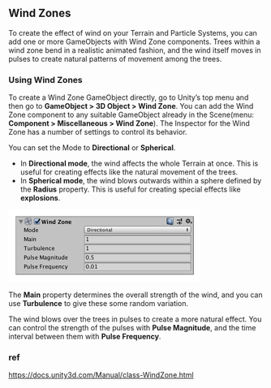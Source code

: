 ## Wind Zones
To create the effect of wind on your Terrain
 and Particle Systems, you can add one or more GameObjects with Wind Zone components. Trees within a wind zone bend in a realistic animated fashion, and the wind itself moves in pulses to create natural patterns of movement among the trees.

### Using Wind Zones
To create a Wind Zone GameObject directly, go to Unity’s top menu and then go to **GameObject > 3D Object > Wind Zone**. You can add the Wind Zone component to any suitable GameObject already in the Scene(menu: **Component > Miscellaneous > Wind Zone**). The Inspector for the Wind Zone has a number of settings to control its behavior.


You can set the Mode to **Directional** or **Spherical**.

- In **Directional mode**, the wind affects the whole Terrain at once. This is useful for creating effects like the natural movement of the trees.
- In **Spherical mode**, the wind blows outwards within a sphere defined by the **Radius** property. This is useful for creating special effects like **explosions**.

![](./img/1.7-WindZones_grey.png)

The **Main** property determines the overall strength of the wind, and you can use **Turbulence** to give these some random variation.

The wind blows over the trees in pulses to create a more natural effect. You can control the strength of the pulses with **Pulse Magnitude**, and the time interval between them with **Pulse Frequency**.

### ref
https://docs.unity3d.com/Manual/class-WindZone.html

